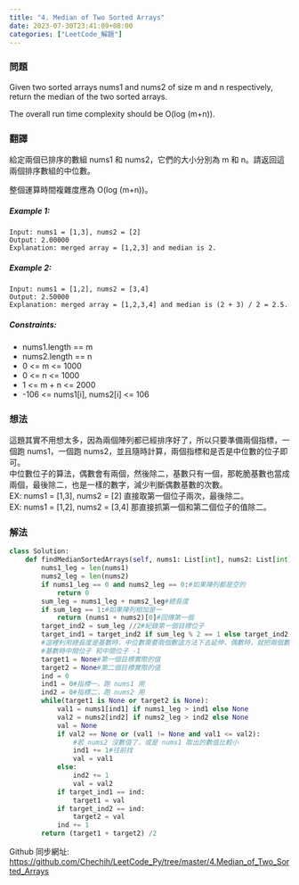 ```yaml
---
title: "4. Median of Two Sorted Arrays"
date: 2023-07-30T23:41:09+08:00
categories: ["LeetCode_解題"]
---
```

### 問題
Given two sorted arrays nums1 and nums2 of size m and n respectively, return the median of the two sorted arrays.

The overall run time complexity should be O(log (m+n)).

 ### 翻譯
給定兩個已排序的數組 nums1 和 nums2，它們的大小分別為 m 和 n。請返回這兩個排序數組的中位數。

整個運算時間複雜度應為 O(log (m+n))。

##### Example 1:
    Input: nums1 = [1,3], nums2 = [2]
    Output: 2.00000
    Explanation: merged array = [1,2,3] and median is 2.
##### Example 2:
    Input: nums1 = [1,2], nums2 = [3,4]
    Output: 2.50000
    Explanation: merged array = [1,2,3,4] and median is (2 + 3) / 2 = 2.5.
##### Constraints:
- nums1.length == m
- nums2.length == n
- 0 <= m <= 1000
- 0 <= n <= 1000
- 1 <= m + n <= 2000
- -106 <= nums1[i], nums2[i] <= 106

### 想法
這題其實不用想太多，因為兩個陣列都已經排序好了，所以只要準備兩個指標，一個跑 nums1，一個跑 nums2，並且隨時計算，兩個指標和是否是中位數的位子即可。  
中位數位子的算法，偶數會有兩個，然後除二，基數只有一個，那乾脆基數也當成兩個，最後除二，也是一樣的數字，減少判斷偶數基數的次數。  
EX: nums1 = [1,3], nums2 = [2] 直接取第一個位子兩次，最後除二。  
EX: nums1 = [1,2], nums2 = [3,4] 那直接抓第一個和第二個位子的值除二。


### 解法
```python
class Solution:
    def findMedianSortedArrays(self, nums1: List[int], nums2: List[int]) -> float:
        nums1_leg = len(nums1)
        nums2_leg = len(nums2)
        if nums1_leg == 0 and nums2_leg == 0:#如果陣列都是空的
            return 0
        sum_leg = nums1_leg + nums2_leg#總長度
        if sum_leg == 1:#如果陣列相加是一
            return (nums1 + nums2)[0]#回傳第一個
        target_ind2 = sum_leg //2#紀錄第一個目標位子
        target_ind1 = target_ind2 if sum_leg % 2 == 1 else target_ind2 - 1#紀錄第二個目標位子
        #這裡利用總長度是基數時，中位數需要兩個數這方法下去延伸，偶數時，就把兩個數都設成相同，反正除二還是一樣的數值
        #基數時中間位子 和中間位子 -1
        target1 = None#第一個目標實際的值
        target2 = None#第二個目標實際的值
        ind = 0
        ind1 = 0#指標一，跑 nums1 用
        ind2 = 0#指標二，跑 nums2 用
        while(target1 is None or target2 is None):
            val1 = nums1[ind1] if nums1_leg > ind1 else None
            val2 = nums2[ind2] if nums2_leg > ind2 else None
            val = None
            if val2 == None or (val1 != None and val1 <= val2):
                #若 nums2 沒數值了，或是 nums1 取出的數值比較小
                ind1 += 1#往前找
                val = val1
            else:
                ind2 += 1
                val = val2
            if target_ind1 == ind:
                target1 = val
            if target_ind2 == ind:
                target2 = val          
            ind += 1
        return (target1 + target2) /2 
```

Github 同步網址:  
https://github.com/Chechih/LeetCode_Py/tree/master/4.Median_of_Two_Sorted_Arrays